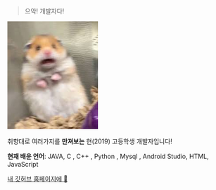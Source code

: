 


>으악! 개발자다!

![햄서터](다운로드.jpg)


취향대로 여러가지를 **만져보는** 현(2019) 고등학생 개발자입니다!

**현재 배운 언어**: JAVA, C , C++ , Python , Mysql , Android Studio, HTML, JavaScript

[내 깃허브 홈페이지에 🍆](https://github.com/LIMMIHEE)




